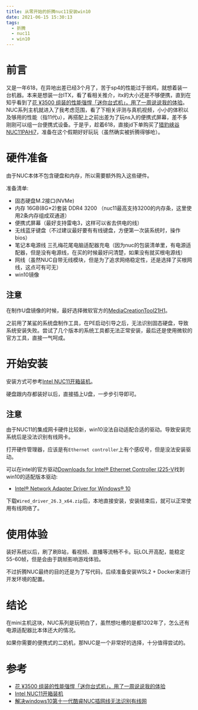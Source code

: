 ```yaml
---
title: 从零开始的折腾nuc11安装win10
date: 2021-06-15 15:30:13
tags:
  - 折腾
  - nuc11
  - win10
---
```

# 前言
又是一年618，在异地出差已经3个月了，苦于sp4的性能过于弱鸡，就想着装一台机器。本来是想装一台ITX，看了看相关推介，itx的大小还是不够便携，直到在知乎看到了[花 ¥3500 组装的性能强悍「迷你台式机」，用了一周说说我的体验](https://zhuanlan.zhihu.com/p/67252868)。NUC系列主机就进入了我考虑范围，看了下相关评测与真机视频，小小的体积以及够用的性能（指11代u），再搭配上之前出差为了玩ns入的便携式屏幕，差不多刚刚可以组一台便携式设备。于是乎，趁着618，直接jd下单购买了[猎豹峡谷NUC11PAHi7](https://item.jd.com/10026278896566.html)，准备在这个假期好好玩玩（虽然确实被折腾得够呛）。

# 硬件准备
由于NUC本体不包含硬盘和内存，所以需要额外购入这些硬件。

准备清单: 
* 固态硬盘M.2接口(NVMe) 
* 内存 16GB(8G×2)套装 DDR4 3200 （nuc11最高支持3200的内存条，这里使用2条内存组成双通道）
* 便携式屏幕（最好支持雷电3，这样可以省去供电的线）
* 无线蓝牙键盘（不过建议最好要有有线键盘，方便第一次装系统时，操作bios）
* 笔记本电源线 三孔梅花尾电脑适配器充电（因为nuc的包装清单里，有电源适配器，但是没有电源线，在买的时候最好问清楚，如果没有就买根电源线）
* 网线（虽然NUC自带无线模块，但是为了追求网络稳定性，还是选择了买根网线，这点可有可无）
* win10镜像

## 注意
在制作U盘镜像的时候，最好选择微软官方的[MediaCreationTool21H1](https://www.microsoft.com/zh-cn/software-download/windows10)。

之前用了某鲨的系统盘制作工具，在PE启动引导之后，无法识别固态硬盘，导致系统安装失败。尝试了几个版本的系统工具都无法正常安装，最后还是使用微软的官方工具，直接一气呵成。

# 开始安装
安装方式可参考[Intel NUC11开箱装机](https://www.bilibili.com/video/BV1Cv411a7Ey?share_source=copy_web)。

硬盘跟内存都装好以后，直接插上U盘，一步步引导即可。

## 注意
由于NUC11的集成网卡硬件比较新，win10没法自动适配合适的驱动。导致安装完系统后是没法识别有线网卡。

打开硬件管理器，应该是有```Ethernet controller```上有个感叹号，但是没法安装驱动。

可以在intel的官方驱动[Downloads for Intel® Ethernet Controller I225-V](https://downloadcenter.intel.com/product/184676/intel-ethernet-controller-i225-v)找到win10的适配版本驱动:
* [Intel® Network Adapter Driver for Windows® 10](https://downloadcenter.intel.com/download/25016/Ethernet-Intel-Network-Adapter-Driver-for-Windows-10)

下载```Wired_driver_26.3_x64.zip```后，本地直接安装，安装结束后，就可以正常使用有线网络了。

# 使用体验
装好系统以后，刷了刷B站，看视频、直播等流畅不卡。玩LOL开高配，能稳定55-60帧，但是会由于跳帧影响游戏体验。

不过折腾NUC最终的目的还是为了写代码，后续准备安装WSL2 + Docker来进行开发环境的配置。

# 结论
在mini主机这块，NUC系列是玩明白了，虽然想吐槽的是都1202年了，怎么还有电源适配器比本体还大的情况。

如果你需要的便携式的二奶机，那NUC是一个非常好的选择，十分值得尝试的。

# 参考
* [花 ¥3500 组装的性能强悍「迷你台式机」，用了一周说说我的体验](https://zhuanlan.zhihu.com/p/67252868)
* [Intel NUC11开箱装机](https://www.bilibili.com/video/BV1Cv411a7Ey?share_source=copy_web)
* [解决windows10第十一代酷睿NUC插网线无法识别有线网](https://blog.csdn.net/zhou7jing/article/details/117283577)